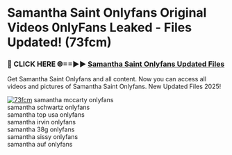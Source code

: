 # Samantha Saint Onlyfans Original Videos 0nlyFans Leaked - Files Updated! (73fcm)

<h3>🔴 CLICK HERE 🌐==►► <a href="https://tinyurl.com/x26r9saj" rel="nofollow">Samantha Saint Onlyfans Updated Files</a></h3>

Get Samantha Saint Onlyfans and all content. Now you can access all videos and pictures of Samantha Saint Onlyfans. New Updated Files 2025!

[![73fcm](https://i.imgur.com/LkgZPqh.gif)](https://tinyurl.com/x26r9saj)
samantha mccarty onlyfans<br>
samantha schwartz onlyfans<br>
samantha top usa onlyfans<br>
samantha irvin onlyfans<br>
samantha 38g onlyfans<br>
samantha sissy onlyfans<br>
samantha auf onlyfans